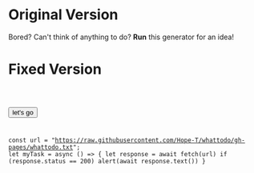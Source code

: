 # Original Version
Bored?
Can't think of anything to do? 
**Run** this generator for an idea!

# Fixed Version
<html>
<code>
	
<button onclick="myTask()">let's go</button>
  
const url = "https://raw.githubusercontent.com/Hope-T/whattodo/gh-pages/whattodo.txt";
let myTask = async () => {
	let response = await fetch(url)
	if (response.status == 200)
		alert(await response.text())
}

</code>
</html>
